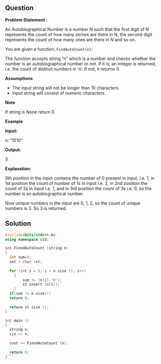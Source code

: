 ## Question

**Problem Statement :**

An Autobiographical Number is a number N such that the first digit of N represents the count of how many zeroes are there in N, the second digit represents the count of how many ones are there in N and so on.

You are given a function, `FindAutoCount(n)`:

The function accepts string “n” which is a number and checks whether the number is an autobiographical number or not. If it is, an integer is returned, i.e. the count of distinct numbers in ‘n’. If not, it returns 0.

**Assumptions**

- The input string will not be longer than 10 characters.
- Input string will consist of numeric characters.

**Note**

If string is None return 0.

**Example**

**Input:**



n: “1210”



**Output:**



3



**Explanation:**

0th position in the input contains the number of 0 present in input, i.e. 1, in 1st position the count of number of 1s in input i.e. 2, in 2nd position the count of 2s in input i.e. 1, and in 3rd position the count of 3s i.e. 0, so the number is an autobiographical number.

Now unique numbers in the input are 0, 1, 2, so the count of unique numbers is 3. So 3 is returned.

## Solution
```c++
#include<bits/stdc++.h>
using namespace std;

int FinndAutoCount (string n) 
{
  int sum=0;
  set < char >st;
  
  for (int i = 0; i < n.size (); i++)
    {  
        sum += (n[i]-'0');
        st.insert (n[i]);
    }
  if(sum != n.size())
  return 0;
  
  return st.size ();
}

int main () 
{
  string n;
  cin >> n;
 
  cout << FinndAutoCount (n);
   
  return 0;
}```